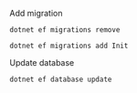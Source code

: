 Add migration


```
dotnet ef migrations remove
```

```
dotnet ef migrations add Init
```

Update database

```
dotnet ef database update 
```